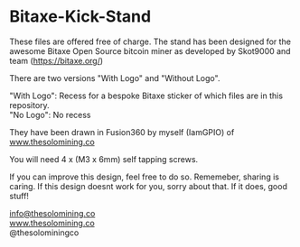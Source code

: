 # Bitaxe-Kick-Stand

These files are offered free of charge. 
The stand has been designed for the awesome Bitaxe Open Source bitcoin miner as developed by Skot9000 and team (https://bitaxe.org/)

There are two versions "With Logo" and "Without Logo".

"With Logo": Recess for a bespoke Bitaxe sticker of which files are in this repository.  
"No Logo": No recess
 
They have been drawn in Fusion360 by myself (IamGPIO) of www.thesolomining.co

You will need 4 x (M3 x 6mm) self tapping screws.


If you can improve this design, feel free to do so. Rememeber, sharing is caring.
If this design doesnt work for you, sorry about that.
If it does, good stuff!


info@thesolomining.co  
www.thesolomining.co  
@thesolominingco  
